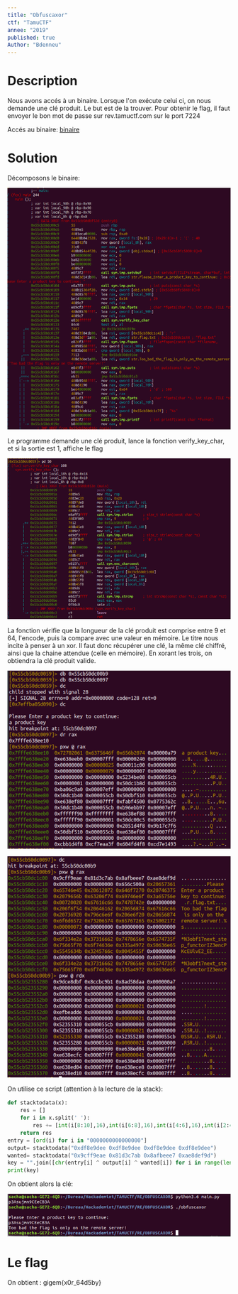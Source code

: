 ```yaml
---
title: "Obfuscaxor"
ctf: "TamuCTF"
annee: "2019"
published: true
Author: "Bdenneu"
---
```

# Description
Nous avons accés à un binaire.
Lorsque l'on exécute celui ci, on nous demande une clé produit. Le but est de la trouver. Pour obtenir le flag, il faut envoyer le bon mot de passe sur rev.tamuctf.com sur le port 7224

Accés au binaire: [binaire](/_posts/2018-2019/TamuCTF2019/source/obfuscaxor)

# Solution

Décomposons le binaire:

![Obfuscaxor1](/assets/images/TamuCTF2019/tamuctf2019_obfuscaxor1.png)

Le programme demande une clé produit, lance la fonction verify_key_char, et si la sortie est 1, affiche le flag

![Obfuscaxor2](/assets/images/TamuCTF2019/tamuctf2019_obfuscaxor2.png)

La fonction vérifie que la longueur de la clé produit est comprise entre 9 et 64, l'encode, puis la compare avec une valeur en mémoire. Le titre nous incite à penser à un xor. Il faut donc récupérer une clé, la même clé chiffré, ainsi que la chaine attendue (celle en mémoire).
En xorant les trois, on obtiendra la clé produit valide.

![Obfuscaxor3](/assets/images/TamuCTF2019/tamuctf2019_obfuscaxor4.png)

![Obfuscaxor4](/assets/images/TamuCTF2019/tamuctf2019_obfuscaxor3.png)

On utilise ce script (attention à la lecture de la stack):

```python
def stacktodata(x):
	res = []
	for i in x.split(' '):
		res += [int(i[8:10],16),int(i[6:8],16),int(i[4:6],16),int(i[2:4],16)]
	return res
entry = [ord(i) for i in "0000000000000000"]
output= stacktodata("0xdf8e9dee 0xdf8e9dee 0xdf8e9dee 0xdf8e9dee")
wanted= stacktodata("0x9cff9eae 0x81d3c7ab 0x8afbeee7 0xae8def9d")
key = "".join([chr(entry[i] ^ output[i] ^ wanted[i]) for i in range(len(entry))])
print(key)
```

On obtient alors la clé:

![Obfuscaxor5](/assets/images/TamuCTF2019/tamuctf2019_obfuscaxor5.png)

# Le flag

On obtient : gigem{x0r_64d5by}
